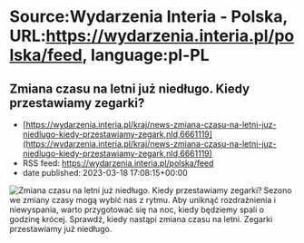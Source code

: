 # Source:Wydarzenia Interia - Polska, URL:https://wydarzenia.interia.pl/polska/feed, language:pl-PL

## Zmiana czasu na letni już niedługo. Kiedy przestawiamy zegarki?
 - [https://wydarzenia.interia.pl/kraj/news-zmiana-czasu-na-letni-juz-niedlugo-kiedy-przestawiamy-zegark,nId,6661119](https://wydarzenia.interia.pl/kraj/news-zmiana-czasu-na-letni-juz-niedlugo-kiedy-przestawiamy-zegark,nId,6661119)
 - RSS feed: https://wydarzenia.interia.pl/polska/feed
 - date published: 2023-03-18 17:08:15+00:00

<p><a href="https://wydarzenia.interia.pl/kraj/news-zmiana-czasu-na-letni-juz-niedlugo-kiedy-przestawiamy-zegark,nId,6661119"><img align="left" alt="Zmiana czasu na letni już niedługo. Kiedy przestawiamy zegarki?" src="https://i.iplsc.com/zmiana-czasu-na-letni-juz-niedlugo-kiedy-przestawiamy-zegark/000GWJFQ92KMFCF6-C321.jpg" /></a>Sezonowe zmiany czasy mogą wybić nas z rytmu. Aby uniknąć rozdrażnienia i niewyspania, warto przygotować się na noc, kiedy będziemy spali o godzinę krócej. Sprawdź, kiedy nastąpi zmiana czasu na letni. Zegarki przestawiamy już niedługo.</p><br clear="all" />

